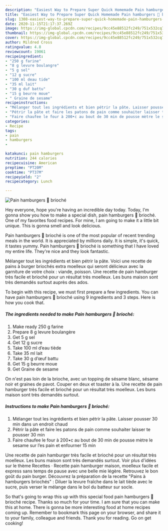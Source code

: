 ```yaml
---
description: "Easiest Way to Prepare Super Quick Homemade Pain hamburgers 🍔 brioché"
title: "Easiest Way to Prepare Super Quick Homemade Pain hamburgers 🍔 brioché"
slug: 1308-easiest-way-to-prepare-super-quick-homemade-pain-hamburgers-brioche
date: 2020-11-15T21:17:37.269Z
image: https://img-global.cpcdn.com/recipes/9cc45e88512fc249/751x532cq70/pain-hamburgers-🍔-brioche-photo-principale-de-la-recette.jpg
thumbnail: https://img-global.cpcdn.com/recipes/9cc45e88512fc249/751x532cq70/pain-hamburgers-🍔-brioche-photo-principale-de-la-recette.jpg
cover: https://img-global.cpcdn.com/recipes/9cc45e88512fc249/751x532cq70/pain-hamburgers-🍔-brioche-photo-principale-de-la-recette.jpg
author: Mildred Cross
ratingvalue: 4.8
reviewcount: 19061
recipeingredient:
- "250 g farine"
- "8 g levure boulangre"
- "5 g sel"
- "12 g sucre"
- "100 ml deau tide"
- "35 ml lait"
- "30 g duf battu"
- "15 g beurre moue"
- " Graine de sesame"
recipeinstructions:
- "Mélanger tout les ingrédients et bien pétrir la pâte. Laisser pousser 30 min dans un endroit chaud"
- "Pétrir la pâte et faire les patons de pain comme souhaiter laisser te pousser 30 min"
- "Faire chaufee le four à 200•c au bout de 30 min de pousse mètre le sesame sur l’es pain et enfourner 15 min"
categories:
- Recipe
tags:
- pain
- hamburgers
- 

katakunci: pain hamburgers  
nutrition: 244 calories
recipecuisine: American
preptime: "PT20M"
cooktime: "PT37M"
recipeyield: "2"
recipecategory: Lunch

---
```



![Pain hamburgers 🍔 brioché](https://img-global.cpcdn.com/recipes/9cc45e88512fc249/751x532cq70/pain-hamburgers-🍔-brioche-photo-principale-de-la-recette.jpg)

Hey everyone, hope you're having an incredible day today. Today, I'm gonna show you how to make a special dish, pain hamburgers 🍔 brioché. One of my favorites food recipes. For mine, I am going to make it a little bit unique. This is gonna smell and look delicious.

Pain hamburgers 🍔 brioché is one of the most popular of recent trending meals in the world. It is appreciated by millions daily. It is simple, it's quick, it tastes yummy. Pain hamburgers 🍔 brioché is something that I have loved my entire life. They're nice and they look fantastic.

Mélanger tout les ingrédients et bien pétrir la pâte. Voici une recette de pains à burger briochés extra moelleux qui seront délicieux avec la garniture de votre choix : viande, poisson. Une recette de pain hamburger très facile et brioché pour un résultat très moelleux. Les buns maison sont très demandés surtout auprès des ados.


To begin with this recipe, we must first prepare a few ingredients. You can have pain hamburgers 🍔 brioché using 9 ingredients and 3 steps. Here is how you cook that.

<!--inarticleads1-->

##### The ingredients needed to make Pain hamburgers 🍔 brioché:

1. Make ready 250 g farine
1. Prepare 8 g levure boulangère
1. Get 5 g sel
1. Get 12 g sucre
1. Take 100 ml d’eau tiède
1. Take 35 ml lait
1. Take 30 g d’œuf battu
1. Get 15 g beurre moue
1. Get  Graine de sesame


On n&#39;est pas loin de la brioche, avec un topping de sésame blanc, sésame noir et graines de pavot. Couper en deux et toaster à la. Une recette de pain hamburger très facile et brioché pour un résultat très moelleux. Les buns maison sont très demandés surtout. 

<!--inarticleads2-->

##### Instructions to make Pain hamburgers 🍔 brioché:

1. Mélanger tout les ingrédients et bien pétrir la pâte. Laisser pousser 30 min dans un endroit chaud
1. Pétrir la pâte et faire les patons de pain comme souhaiter laisser te pousser 30 min
1. Faire chaufee le four à 200•c au bout de 30 min de pousse mètre le sesame sur l’es pain et enfourner 15 min


Une recette de pain hamburger très facile et brioché pour un résultat très moelleux. Les buns maison sont très demandés surtout. Voir plus d&#39;idées sur le thème Recettes · Recette pain hamburger maison, moelleux facile et express sans temps de pause avec une belle mie légère. Retrouvez le bon goût du pain burger. Découvrez la préparation de la recette &#34;Pains à hamburgers briochés&#34; : Diluer la levure fraîche dans le lait tiède avec le sucre, puis verser le mélange dans le bol du batteur sur socle. 

So that's going to wrap this up with this special food pain hamburgers 🍔 brioché recipe. Thanks so much for your time. I am sure that you can make this at home. There is gonna be more interesting food at home recipes coming up. Remember to bookmark this page on your browser, and share it to your family, colleague and friends. Thank you for reading. Go on get cooking!
